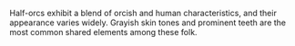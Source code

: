Half-orcs exhibit a blend of orcish and human characteristics, and their appearance varies widely. Grayish skin tones and prominent teeth are the most common shared elements among these folk.